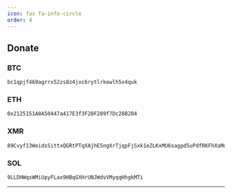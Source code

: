 ```yaml
---
icon: fas fa-info-circle
order: 4
---
```



## Donate

### BTC

```
bc1qpjf469agrrx52zs8z4jxc6rytlrkewlh5x4quk
```
### ETH

```
0x2125151A0A50447a417E3f3F20F289f7Dc28B204
```
### XMR

```
89Cvyf13WeidsSittxQGRtPTqXAjhE5ngXrTjqpFjSxk1eZLKxMU6sagpd5uPdfRKFhXaMqkfyBmJ7YWpHM6E8F1Sq2Arhb
```
### SOL

```
9LLDHWqsWMiUpyFLax9HBqGXHrUNJWdvVMyqqHhgkMTi
```

---
